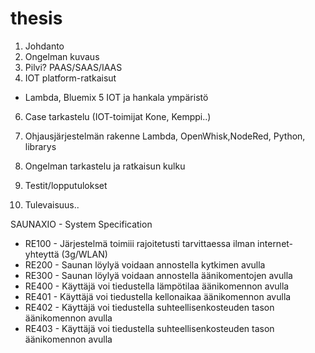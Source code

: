 # thesis


1. Johdanto
2. Ongelman kuvaus
3. Pilvi? PAAS/SAAS/IAAS
4. IOT platform-ratkaisut
* Lambda,  Bluemix
5 IOT ja hankala ympäristö
6. Case tarkastelu (IOT-toimijat Kone, Kemppi..)
7. Ohjausjärjestelmän rakenne 
Lambda, OpenWhisk,NodeRed, Python, librarys

8. Ongelman tarkastelu ja ratkaisun kulku
9. Testit/lopputulokset
10. Tulevaisuus..


SAUNAXIO - System Specification


* RE100 - Järjestelmä toimiii rajoitetusti tarvittaessa ilman internet-yhteyttä (3g/WLAN)
* RE200 - Saunan löylyä voidaan annostella kytkimen avulla
* RE300 - Saunan löylyä voidaan annostella äänikomentojen avulla
* RE400 - Käyttäjä voi tiedustella lämpötilaa äänikomennon avulla
* RE401 - Käyttäjä voi tiedustella kellonaikaa äänikomennon avulla
* RE402 - Käyttäjä voi tiedustella suhteellisenkosteuden tason äänikomennon avulla
* RE403 - Käyttäjä voi tiedustella suhteellisenkosteuden tason äänikomennon avulla
